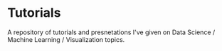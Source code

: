 # Tutorials
A repository of tutorials and presnetations I've given on Data Science / Machine Learning / Visualization topics.
